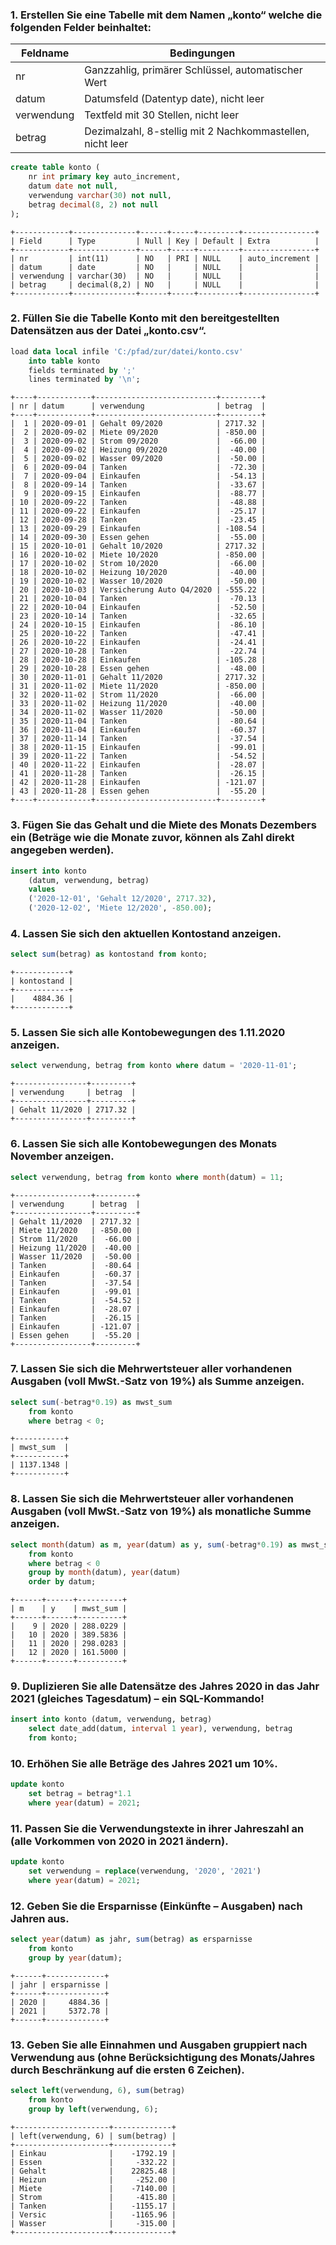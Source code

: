 ### 1. Erstellen Sie eine Tabelle mit dem Namen „konto“ welche die folgenden Felder beinhaltet:

|Feldname|Bedingungen|
|-|-|
|nr|Ganzzahlig, primärer Schlüssel, automatischer Wert|
|datum|Datumsfeld (Datentyp date), nicht leer|
|verwendung|Textfeld mit 30 Stellen, nicht leer
|betrag|Dezimalzahl, 8-stellig mit 2 Nachkommastellen, nicht leer

```sql
create table konto (
    nr int primary key auto_increment, 
    datum date not null, 
    verwendung varchar(30) not null, 
    betrag decimal(8, 2) not null
);
```

```
+------------+--------------+------+-----+---------+----------------+
| Field      | Type         | Null | Key | Default | Extra          |
+------------+--------------+------+-----+---------+----------------+
| nr         | int(11)      | NO   | PRI | NULL    | auto_increment |
| datum      | date         | NO   |     | NULL    |                |
| verwendung | varchar(30)  | NO   |     | NULL    |                |
| betrag     | decimal(8,2) | NO   |     | NULL    |                |
+------------+--------------+------+-----+---------+----------------+
```


### 2. Füllen Sie die Tabelle Konto mit den bereitgestellten Datensätzen aus der Datei „konto.csv“.

```sql
load data local infile 'C:/pfad/zur/datei/konto.csv'
    into table konto 
    fields terminated by ';'
    lines terminated by '\n';
```

```
+----+------------+---------------------------+---------+
| nr | datum      | verwendung                | betrag  |
+----+------------+---------------------------+---------+
|  1 | 2020-09-01 | Gehalt 09/2020            | 2717.32 |
|  2 | 2020-09-02 | Miete 09/2020             | -850.00 |
|  3 | 2020-09-02 | Strom 09/2020             |  -66.00 |
|  4 | 2020-09-02 | Heizung 09/2020           |  -40.00 |
|  5 | 2020-09-02 | Wasser 09/2020            |  -50.00 |
|  6 | 2020-09-04 | Tanken                    |  -72.30 |
|  7 | 2020-09-04 | Einkaufen                 |  -54.13 |
|  8 | 2020-09-14 | Tanken                    |  -33.67 |
|  9 | 2020-09-15 | Einkaufen                 |  -88.77 |
| 10 | 2020-09-22 | Tanken                    |  -48.88 |
| 11 | 2020-09-22 | Einkaufen                 |  -25.17 |
| 12 | 2020-09-28 | Tanken                    |  -23.45 |
| 13 | 2020-09-29 | Einkaufen                 | -108.54 |
| 14 | 2020-09-30 | Essen gehen               |  -55.00 |
| 15 | 2020-10-01 | Gehalt 10/2020            | 2717.32 |
| 16 | 2020-10-02 | Miete 10/2020             | -850.00 |
| 17 | 2020-10-02 | Strom 10/2020             |  -66.00 |
| 18 | 2020-10-02 | Heizung 10/2020           |  -40.00 |
| 19 | 2020-10-02 | Wasser 10/2020            |  -50.00 |
| 20 | 2020-10-03 | Versicherung Auto Q4/2020 | -555.22 |
| 21 | 2020-10-04 | Tanken                    |  -70.13 |
| 22 | 2020-10-04 | Einkaufen                 |  -52.50 |
| 23 | 2020-10-14 | Tanken                    |  -32.65 |
| 24 | 2020-10-15 | Einkaufen                 |  -86.10 |
| 25 | 2020-10-22 | Tanken                    |  -47.41 |
| 26 | 2020-10-22 | Einkaufen                 |  -24.41 |
| 27 | 2020-10-28 | Tanken                    |  -22.74 |
| 28 | 2020-10-28 | Einkaufen                 | -105.28 |
| 29 | 2020-10-28 | Essen gehen               |  -48.00 |
| 30 | 2020-11-01 | Gehalt 11/2020            | 2717.32 |
| 31 | 2020-11-02 | Miete 11/2020             | -850.00 |
| 32 | 2020-11-02 | Strom 11/2020             |  -66.00 |
| 33 | 2020-11-02 | Heizung 11/2020           |  -40.00 |
| 34 | 2020-11-02 | Wasser 11/2020            |  -50.00 |
| 35 | 2020-11-04 | Tanken                    |  -80.64 |
| 36 | 2020-11-04 | Einkaufen                 |  -60.37 |
| 37 | 2020-11-14 | Tanken                    |  -37.54 |
| 38 | 2020-11-15 | Einkaufen                 |  -99.01 |
| 39 | 2020-11-22 | Tanken                    |  -54.52 |
| 40 | 2020-11-22 | Einkaufen                 |  -28.07 |
| 41 | 2020-11-28 | Tanken                    |  -26.15 |
| 42 | 2020-11-28 | Einkaufen                 | -121.07 |
| 43 | 2020-11-28 | Essen gehen               |  -55.20 |
+----+------------+---------------------------+---------+
```

### 3. Fügen Sie das Gehalt und die Miete des Monats Dezembers ein (Beträge wie die Monate zuvor, können als Zahl direkt angegeben werden).

```sql
insert into konto 
    (datum, verwendung, betrag)
    values
    ('2020-12-01', 'Gehalt 12/2020', 2717.32),
    ('2020-12-02', 'Miete 12/2020', -850.00);
```

### 4. Lassen Sie sich den aktuellen Kontostand anzeigen.

```sql
select sum(betrag) as kontostand from konto;
```

```
+------------+
| kontostand |
+------------+
|    4884.36 |
+------------+
```

### 5. Lassen Sie sich alle Kontobewegungen des 1.11.2020 anzeigen.

```sql
select verwendung, betrag from konto where datum = '2020-11-01';
```

```
+----------------+---------+
| verwendung     | betrag  |
+----------------+---------+
| Gehalt 11/2020 | 2717.32 |
+----------------+---------+
```

### 6. Lassen Sie sich alle Kontobewegungen des Monats November anzeigen.

```sql
select verwendung, betrag from konto where month(datum) = 11;
```

```
+-----------------+---------+
| verwendung      | betrag  |
+-----------------+---------+
| Gehalt 11/2020  | 2717.32 |
| Miete 11/2020   | -850.00 |
| Strom 11/2020   |  -66.00 |
| Heizung 11/2020 |  -40.00 |
| Wasser 11/2020  |  -50.00 |
| Tanken          |  -80.64 |
| Einkaufen       |  -60.37 |
| Tanken          |  -37.54 |
| Einkaufen       |  -99.01 |
| Tanken          |  -54.52 |
| Einkaufen       |  -28.07 |
| Tanken          |  -26.15 |
| Einkaufen       | -121.07 |
| Essen gehen     |  -55.20 |
+-----------------+---------+
```

### 7. Lassen Sie sich die Mehrwertsteuer aller vorhandenen Ausgaben (voll MwSt.-Satz von 19%) als Summe anzeigen.

```sql
select sum(-betrag*0.19) as mwst_sum 
    from konto 
    where betrag < 0;
```

```
+-----------+
| mwst_sum  |
+-----------+
| 1137.1348 |
+-----------+
```

### 8. Lassen Sie sich die Mehrwertsteuer aller vorhandenen Ausgaben (voll MwSt.-Satz von 19%) als monatliche Summe anzeigen.

```sql
select month(datum) as m, year(datum) as y, sum(-betrag*0.19) as mwst_sum 
    from konto 
    where betrag < 0
    group by month(datum), year(datum)
    order by datum;
```

```
+------+------+----------+
| m    | y    | mwst_sum |
+------+------+----------+
|    9 | 2020 | 288.0229 |
|   10 | 2020 | 389.5836 |
|   11 | 2020 | 298.0283 |
|   12 | 2020 | 161.5000 |
+------+------+----------+
```

### 9. Duplizieren Sie alle Datensätze des Jahres 2020 in das Jahr 2021 (gleiches Tagesdatum) – ein SQL-Kommando!

```sql
insert into konto (datum, verwendung, betrag)
    select date_add(datum, interval 1 year), verwendung, betrag
    from konto;
```

### 10. Erhöhen Sie alle Beträge des Jahres 2021 um 10%.

```sql
update konto
    set betrag = betrag*1.1
    where year(datum) = 2021;
```

### 11. Passen Sie die Verwendungstexte in ihrer Jahreszahl an (alle Vorkommen von 2020 in 2021 ändern).

```sql
update konto
    set verwendung = replace(verwendung, '2020', '2021')
    where year(datum) = 2021;
```

### 12. Geben Sie die Ersparnisse (Einkünfte – Ausgaben) nach Jahren aus.

```sql
select year(datum) as jahr, sum(betrag) as ersparnisse 
    from konto 
    group by year(datum);
```

```
+------+-------------+
| jahr | ersparnisse |
+------+-------------+
| 2020 |     4884.36 |
| 2021 |     5372.78 |
+------+-------------+
```

### 13. Geben Sie alle Einnahmen und Ausgaben gruppiert nach Verwendung aus (ohne Berücksichtigung des Monats/Jahres durch Beschränkung auf die ersten 6 Zeichen).

```sql
select left(verwendung, 6), sum(betrag)
    from konto
    group by left(verwendung, 6);
```

```
+---------------------+-------------+
| left(verwendung, 6) | sum(betrag) |
+---------------------+-------------+
| Einkau              |    -1792.19 |
| Essen               |     -332.22 |
| Gehalt              |    22825.48 |
| Heizun              |     -252.00 |
| Miete               |    -7140.00 |
| Strom               |     -415.80 |
| Tanken              |    -1155.17 |
| Versic              |    -1165.96 |
| Wasser              |     -315.00 |
+---------------------+-------------+
```